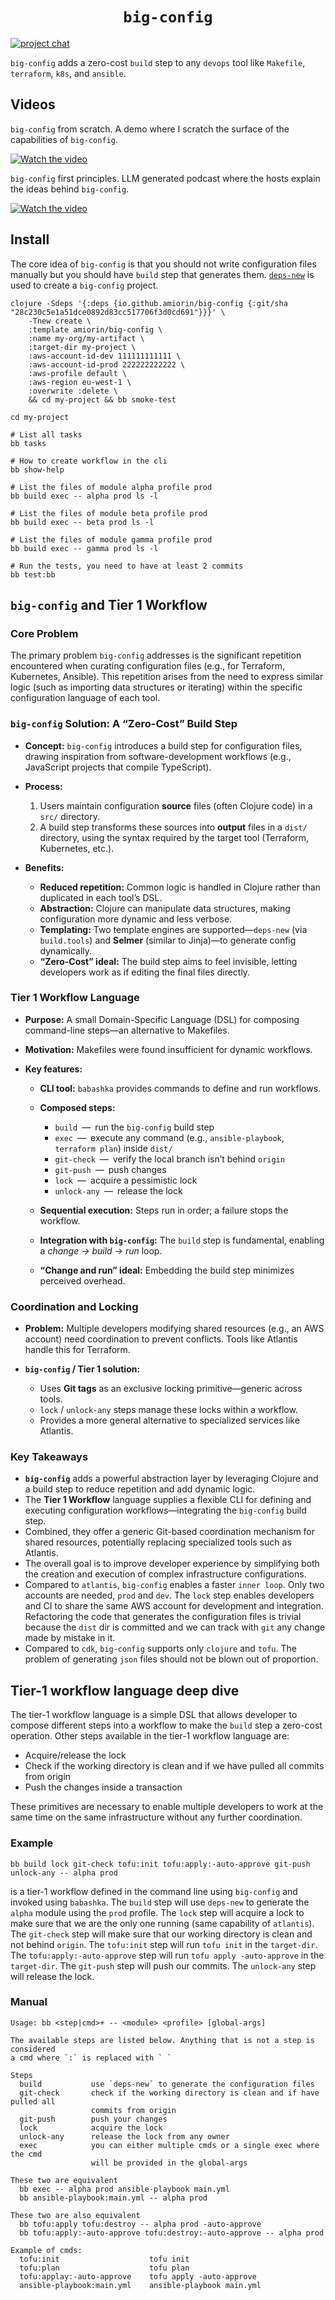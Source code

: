 <h1 align=center><code>big-config</code></h1>

[![project chat](https://img.shields.io/badge/slack-join_chat-brightgreen.svg)](https://clojurians.slack.com/archives/C08LGCKAK8C)

`big-config` adds a zero-cost `build` step to any `devops` tool like `Makefile`, `terraform`, `k8s`, and `ansible`.

## Videos
`big-config` from scratch. A demo where I scratch the surface of the capabilities of `big-config`.

[![Watch the video](https://img.youtube.com/vi/W_piCNJJ-Dk/hqdefault.jpg)](https://www.youtube.com/watch?v=W_piCNJJ-Dk)

`big-config` first principles. LLM generated podcast where the hosts explain the ideas behind `big-config`.

[![Watch the video](https://img.youtube.com/vi/8KR99_DAgRI/hqdefault.jpg)](https://www.youtube.com/watch?v=8KR99_DAgRI)

## Install
The core idea of `big-config` is that you should not write configuration files manually but you should have `build` step that generates them. [`deps-new`](https://github.com/seancorfield/deps-new) is used to create a `big-config` project.

``` shell
clojure -Sdeps '{:deps {io.github.amiorin/big-config {:git/sha "28c230c5e1a51dce0892d83cc517706f3d0cd691"}}}' \
    -Tnew create \
    :template amiorin/big-config \
    :name my-org/my-artifact \
    :target-dir my-project \
    :aws-account-id-dev 111111111111 \
    :aws-account-id-prod 222222222222 \
    :aws-profile default \
    :aws-region eu-west-1 \
    :overwrite :delete \
    && cd my-project && bb smoke-test
```

``` shell
cd my-project

# List all tasks
bb tasks

# How to create workflow in the cli
bb show-help

# List the files of module alpha profile prod
bb build exec -- alpha prod ls -l

# List the files of module beta profile prod
bb build exec -- beta prod ls -l

# List the files of module gamma profile prod
bb build exec -- gamma prod ls -l

# Run the tests, you need to have at least 2 commits
bb test:bb
```

## `big-config` and Tier 1 Workflow

### Core Problem

The primary problem `big-config` addresses is the significant repetition encountered when curating configuration files (e.g., for Terraform, Kubernetes, Ansible). This repetition arises from the need to express similar logic (such as importing data structures or iterating) within the specific configuration language of each tool.

### `big-config` Solution: A “Zero-Cost” Build Step

* **Concept:**
  `big-config` introduces a build step for configuration files, drawing inspiration from software-development workflows (e.g., JavaScript projects that compile TypeScript).

* **Process:**

  1. Users maintain configuration **source** files (often Clojure code) in a `src/` directory.
  2. A build step transforms these sources into **output** files in a `dist/` directory, using the syntax required by the target tool (Terraform, Kubernetes, etc.).

* **Benefits:**

  * **Reduced repetition:** Common logic is handled in Clojure rather than duplicated in each tool’s DSL.
  * **Abstraction:** Clojure can manipulate data structures, making configuration more dynamic and less verbose.
  * **Templating:** Two template engines are supported—`deps-new` (via `build.tools`) and **Selmer** (similar to Jinja)—to generate config dynamically.
  * **“Zero-Cost” ideal:** The build step aims to feel invisible, letting developers work as if editing the final files directly.

### Tier 1 Workflow Language

* **Purpose:**
  A small Domain-Specific Language (DSL) for composing command-line steps—an alternative to Makefiles.

* **Motivation:**
  Makefiles were found insufficient for dynamic workflows.

* **Key features:**

  * **CLI tool:** `babashka` provides commands to define and run workflows.
  * **Composed steps:**

    * `build` — run the `big-config` build step
    * `exec` — execute any command (e.g., `ansible-playbook`, `terraform plan`) inside `dist/`
    * `git-check` — verify the local branch isn’t behind `origin`
    * `git-push` — push changes
    * `lock` — acquire a pessimistic lock
    * `unlock-any` — release the lock
  * **Sequential execution:** Steps run in order; a failure stops the workflow.
  * **Integration with `big-config`:** The `build` step is fundamental, enabling a *change → build → run* loop.
  * **“Change and run” ideal:** Embedding the build step minimizes perceived overhead.

### Coordination and Locking

* **Problem:**
  Multiple developers modifying shared resources (e.g., an AWS account) need coordination to prevent conflicts. Tools like Atlantis handle this for Terraform.

* **`big-config` / Tier 1 solution:**

  * Uses **Git tags** as an exclusive locking primitive—generic across tools.
  * `lock` / `unlock-any` steps manage these locks within a workflow.
  * Provides a more general alternative to specialized services like Atlantis.

### Key Takeaways

* **`big-config`** adds a powerful abstraction layer by leveraging Clojure and a build step to reduce repetition and add dynamic logic.
* The **Tier 1 Workflow** language supplies a flexible CLI for defining and executing configuration workflows—integrating the `big-config` build step.
* Combined, they offer a generic Git-based coordination mechanism for shared resources, potentially replacing specialized tools such as Atlantis.
* The overall goal is to improve developer experience by simplifying both the creation and execution of complex infrastructure configurations.
* Compared to `atlantis`, `big-config` enables a faster `inner loop`. Only two accounts are needed, `prod` and `dev`. The `lock` step enables developers and CI to share the same AWS account for development and integration. Refactoring the code that generates the configuration files is trivial because the `dist` dir is committed and we can track with `git` any change made by mistake in it.
* Compared to `cdk`, `big-config` supports only `clojure` and `tofu`. The problem of generating `json` files should not be blown out of proportion.

## Tier-1 workflow language deep dive

The tier-1 workflow language is a simple DSL that allows developer to compose different steps into a workflow to make the `build` step a zero-cost operation. Other steps available in the tier-1 workflow language are:
* Acquire/release the lock
* Check if the working directory is clean and if we have pulled all commits from origin
* Push the changes inside a transaction

These primitives are necessary to enable multiple developers to work at the same time on the same infrastructure without any further coordination.

### Example

```
bb build lock git-check tofu:init tofu:apply:-auto-approve git-push unlock-any -- alpha prod
```

is a tier-1 workflow defined in the command line using `big-config` and invoked using `babashka`. The `build` step will use `deps-new` to generate the `alpha` module using the `prod` profile. The `lock` step will acquire a lock to make sure that we are the only one running (same capability of `atlantis`). The `git-check` step will make sure that our working directory is clean and not behind `origin`. The `tofu:init` step will run `tofu init` in the `target-dir`. The `tofu:apply:-auto-approve` step will run `tofu apply -auto-approve` in the `target-dir`. The `git-push` step will push our commits. The `unlock-any` step will release the lock.

### Manual
```
Usage: bb <step|cmd>+ -- <module> <profile> [global-args]

The available steps are listed below. Anything that is not a step is considered
a cmd where `:` is replaced with ` `

Steps
  build           use `deps-new` to generate the configuration files
  git-check       check if the working directory is clean and if have pulled all
                  commits from origin
  git-push        push your changes
  lock            acquire the lock
  unlock-any      release the lock from any owner
  exec            you can either multiple cmds or a single exec where the cmd
                  will be provided in the global-args

These two are equivalent
  bb exec -- alpha prod ansible-playbook main.yml
  bb ansible-playbook:main.yml -- alpha prod

These two are also equivalent
  bb tofu:apply tofu:destroy -- alpha prod -auto-approve
  bb tofu:apply:-auto-approve tofu:destroy:-auto-approve -- alpha prod

Example of cmds:
  tofu:init                    tofu init
  tofu:plan                    tofu plan
  tofu:applay:-auto-approve    tofu apply -auto-approve
  ansible-playbook:main.yml    ansible-playbook main.yml

```
